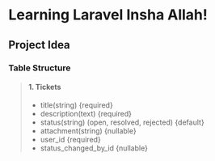 # Learning Laravel Insha Allah!

## Project Idea
### Table Structure
> #### 1. Tickets
> - title(string) {required}
> - description(text) {required}
> - status(string) (open, resolved, rejected) {default}
> - attachment(string) {nullable}
> - user_id {required}
> - status_changed_by_id {nullable}
